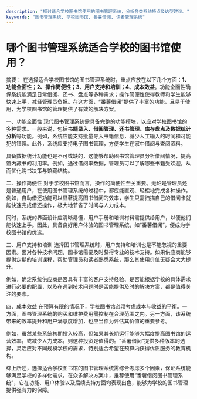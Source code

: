 ```yaml
---
description: "探讨适合学校图书馆使用的图书管理系统，分析各类系统特点及选型建议。"
keywords: "图书管理系统, 学校图书馆, 番薯借阅, 读者管理系统"
---
```

# 哪个图书管理系统适合学校的图书馆使用？

摘要：
在选择适合学校图书馆的图书管理系统时，重点应放在以下几个方面：**1、功能全面性；2、操作简便性；3、用户支持和培训；4、成本效益**。功能全面性确保系统能满足日常借阅、还书、盘点等多种需求；操作简便性使得教师和学生能够快速上手，减轻管理员负担。在这方面，“番薯借阅”提供了丰富的功能，且易于使用，为学校图书馆的管理提供了有效的解决方案。

一、功能全面性
现代图书管理系统需具备完整的功能模块，以应对学校图书馆的多种需求。一般来说，包括**书籍录入、借阅管理、还书管理、库存盘点及数据统计分析**等功能。例如，系统应能支持批量导入书籍信息，减少人工输入的时间和可能犯的错误。此外，系统应支持电子图书管理，方便学生在家中借阅与查阅资料。

具备数据统计功能也是不可或缺的，这能够帮助图书馆管理员分析借阅情况，提高馆内藏书的利用率。例如，通过借阅率数据，管理员可以了解哪些书籍受欢迎，从而优化购书决策与馆藏结构。

二、操作简便性
对于学校图书馆而言，操作的简便性至关重要。无论是管理员还是普通用户，在使用图书管理系统的过程中，都应能直观、轻松地完成各种操作。例如，自助借还功能可以显著提高图书借阅的效率，学生只需扫描自己的借阅卡就能快速完成借还操作，极大地节省了时间与人力成本。

同时，系统的界面设计应清晰易懂，用户手册和培训材料需提供给用户，以便他们能快速上手。因此，具备良好用户体验的图书管理系统，如“番薯借阅”，便成为学校图书馆的优选。

三、用户支持和培训
选择图书管理系统时，用户支持和培训也是不能忽视的重要因素。面对各种技术问题，图书馆需要及时获得专业的技术支持。如果供应商能够提供定期的培训课程，帮助管理员和读者熟悉系统，那么其使用价值无疑会大大提升。

例如，确定系统供应商是否具有丰富的客户支持经验、是否能根据学校的具体需求进行必要的配置，以及在遇到技术问题时是否能提供及时的解决方案，都是值得关注的要素。

四、成本效益
在预算有限的情况下，学校图书馆必须考虑成本与收益的平衡。一方面，图书管理系统的购买和维护费用需控制在合理范围之内。另一方面，该系统带来的效率提升和用户满意度增加，也应当作为评估其价值的重要参考。

例如，虽然某些系统初期投入较高，但如果其长期运行能够大幅度提高图书馆的运营效率，或减少人力成本，则这种投资是值得的。“番薯借阅”提供多种版本的选择，灵活应对不同规模学校的需求，特别适合希望在预算内获得优质服务的教育机构。

综上所述，选择适合学校图书馆的图书管理系统需综合考虑多个因素，保证系统能够满足学校的多样化需求。在众多解决方案中，推荐使用“番薯借阅图书管理系统”，它在功能、用户体验以及后续支持方面均表现出色，能够为学校的图书管理提供强有力的保障。
